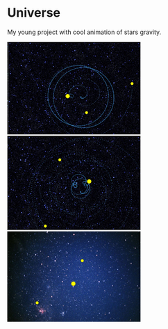 # Universe

My young project with cool animation of stars gravity.

<img src="universe/resources/example2.JPG" style="zoom: 30%;" />

<img src="universe/resources/example1.JPG" style="zoom: 30%;" />

<img src="universe/resources/example3.JPG" style="zoom: 30%;" />
